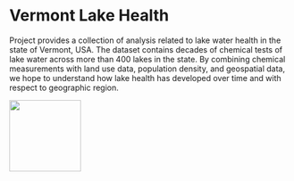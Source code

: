 # Vermont Lake Health
Project provides a collection of analysis related to lake water health in the state of Vermont, USA. The dataset contains decades of chemical tests of lake water across more than 400 lakes in the state. By combining chemical measurements with land use data, population density, and geospatial data, we hope to understand how lake health has developed over time and with respect to geographic region.

<img src="image.svg" width="128"/>
